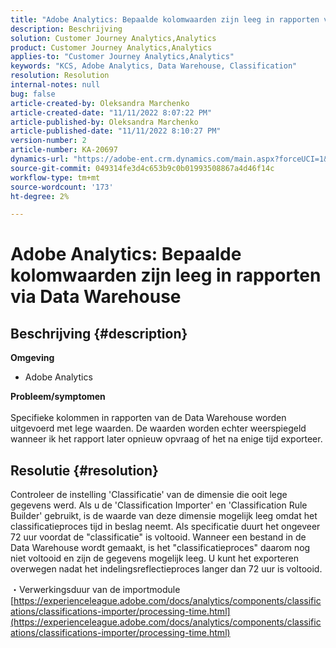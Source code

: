 ```yaml
---
title: "Adobe Analytics: Bepaalde kolomwaarden zijn leeg in rapporten via Data Warehouse"
description: Beschrijving
solution: Customer Journey Analytics,Analytics
product: Customer Journey Analytics,Analytics
applies-to: "Customer Journey Analytics,Analytics"
keywords: "KCS, Adobe Analytics, Data Warehouse, Classification"
resolution: Resolution
internal-notes: null
bug: false
article-created-by: Oleksandra Marchenko
article-created-date: "11/11/2022 8:07:22 PM"
article-published-by: Oleksandra Marchenko
article-published-date: "11/11/2022 8:10:27 PM"
version-number: 2
article-number: KA-20697
dynamics-url: "https://adobe-ent.crm.dynamics.com/main.aspx?forceUCI=1&pagetype=entityrecord&etn=knowledgearticle&id=5c36da70-fc61-ed11-9561-6045bd006b25"
source-git-commit: 049314fe3d4c653b9c0b01993508867a4d46f14c
workflow-type: tm+mt
source-wordcount: '173'
ht-degree: 2%

---
```


# Adobe Analytics: Bepaalde kolomwaarden zijn leeg in rapporten via Data Warehouse

## Beschrijving {#description}

<b>Omgeving</b>
- Adobe Analytics

<b>Probleem/symptomen</b><br> <br>Specifieke kolommen in rapporten van de Data Warehouse worden uitgevoerd met lege waarden. De waarden worden echter weerspiegeld wanneer ik het rapport later opnieuw opvraag of het na enige tijd exporteer.

## Resolutie {#resolution}


Controleer de instelling &#39;Classificatie&#39; van de dimensie die ooit lege gegevens werd. Als u de &#39;Classification Importer&#39; en &#39;Classification Rule Builder&#39; gebruikt, is de waarde van deze dimensie mogelijk leeg omdat het classificatieproces tijd in beslag neemt. Als specificatie duurt het ongeveer 72 uur voordat de &quot;classificatie&quot; is voltooid. Wanneer een bestand in de Data Warehouse wordt gemaakt, is het &quot;classificatieproces&quot; daarom nog niet voltooid en zijn de gegevens mogelijk leeg. U kunt het exporteren overwegen nadat het indelingsreflectieproces langer dan 72 uur is voltooid.

・Verwerkingsduur van de importmodule
[https://experienceleague.adobe.com/docs/analytics/components/classifications/classifications-importer/processing-time.html](https://experienceleague.adobe.com/docs/analytics/components/classifications/classifications-importer/processing-time.html)
